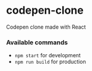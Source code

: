 # codepen-clone
Codepen clone made with React

### Available commands
* `npm start` for development
* `npm run build` for production


